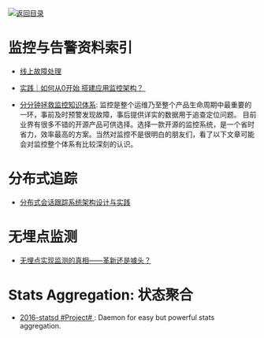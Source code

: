 [![返回目录](https://parg.co/UGo)](https://parg.co/b4z) 
 

# 监控与告警资料索引


- [线上故障处理](http://blog.brucefeng.info/post/fix-online-accident?hmsr=toutiao.io&utm_medium=toutiao.io&utm_source=toutiao.io)

- [实践｜如何从0开始 搭建应用监控架构？ ](http://mp.weixin.qq.com/s?__biz=MzAwNzA0NTMzMQ==&mid=2653202747&idx=1&sn=1f7b7425416a83c83accde49faad88bf&chksm=80d42087b7a3a9915e92be57daeb7ddfc1f3942908e772c01f00e33b9da3b3f601cf089e691c&mpshare=1&scene=23&srcid=1209HSNqc8p1yXBovoJNoyMp#rd)

- [分分钟拯救监控知识体系](http://mp.weixin.qq.com/s/TnhE_4afl0valv41V5ZFDA): 监控是整个运维乃至整个产品生命周期中最重要的一环，事前及时预警发现故障，事后提供详实的数据用于追查定位问题。 目前业界有很多不错的开源产品可供选择。选择一款开源的监控系统，是一个省时省力，效率最高的方案。当然对监控不是很明白的朋友们，看了以下文章可能会对监控整个体系有比较深刻的认识。

# 分布式追踪

- [分布式会话跟踪系统架构设计与实践](http://www.tuicool.com/articles/Az6FRz) 


# 无埋点监测

- [无埋点实现监测的真相——革新还是噱头？](http://mp.weixin.qq.com/s/hDu7wTQG7DhdqdhojwX_qw)


# Stats Aggregation: 状态聚合


- [2016-statsd #Project# ](https://github.com/etsy/statsd): Daemon for easy but powerful stats aggregation.
